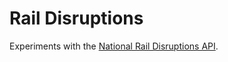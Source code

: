 # Rail Disruptions
Experiments with the [National Rail Disruptions API](https://raildata.org.uk/dashboard/dataProduct/P-4b85a789-5f14-4763-841a-b3ada659a51a/overview).
